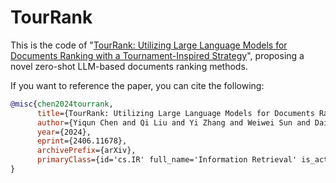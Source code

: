 # TourRank

This is the code of "[TourRank: Utilizing Large Language Models for Documents Ranking with a Tournament-Inspired Strategy](https://arxiv.org/pdf/2406.11678)", proposing a novel zero-shot LLM-based documents ranking methods.

If you want to reference the paper, you can cite the following:
```bibtex
@misc{chen2024tourrank,
      title={TourRank: Utilizing Large Language Models for Documents Ranking with a Tournament-Inspired Strategy}, 
      author={Yiqun Chen and Qi Liu and Yi Zhang and Weiwei Sun and Daiting Shi and Jiaxin Mao and Dawei Yin},
      year={2024},
      eprint={2406.11678},
      archivePrefix={arXiv},
      primaryClass={id='cs.IR' full_name='Information Retrieval' is_active=True alt_name=None in_archive='cs' is_general=False description='Covers indexing, dictionaries, retrieval, content and analysis. Roughly includes material in ACM Subject Classes H.3.0, H.3.1, H.3.2, H.3.3, and H.3.4.'}
}
